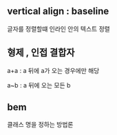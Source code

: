 
## vertical align : baseline

글자를 정렬할떄 인라인 안의 텍스트 정렬


## 형제 , 인접 결합자

a+a : a 뒤에 a가 오는 경우에만 해당

a~b : a 뒤에 오는 모든 b



## bem

클래스 명을 정하는 방법론


